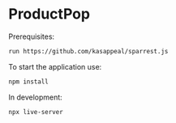 # ProductPop

Prerequisites:  

```sh
run https://github.com/kasappeal/sparrest.js
```

To start the application use:

```sh
npm install
```

In development:

```sh
npx live-server
```